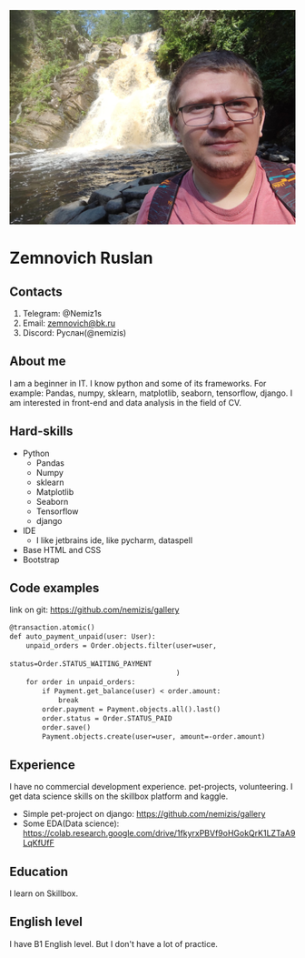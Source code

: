 ![photo](/my_photo.jpg)
# Zemnovich Ruslan

## Contacts
  1. Telegram: @Nemiz1s
  2. Email: zemnovich@bk.ru
  3. Discord: Руслан(@nemizis)

## About me
I am a beginner in IT. I know python and some of its frameworks. For example: Pandas, numpy, sklearn, matplotlib, seaborn, tensorflow, django.
I am interested in front-end and data analysis in the field of CV.

## Hard-skills
* Python
  + Pandas
  + Numpy
  + sklearn
  + Matplotlib
  + Seaborn
  + Tensorflow
  + django
* IDE
  + I like jetbrains ide, like pycharm, dataspell
* Base HTML and CSS
* Bootstrap

## Code examples
link on git: https://github.com/nemizis/gallery
```
@transaction.atomic()
def auto_payment_unpaid(user: User):
    unpaid_orders = Order.objects.filter(user=user,
                                         status=Order.STATUS_WAITING_PAYMENT
                                         )
    for order in unpaid_orders:
        if Payment.get_balance(user) < order.amount:
            break
        order.payment = Payment.objects.all().last()
        order.status = Order.STATUS_PAID
        order.save()
        Payment.objects.create(user=user, amount=-order.amount)
```
## Experience
I have no commercial development experience.
pet-projects, volunteering.
I get data science skills on the skillbox platform and kaggle.
* Simple pet-project on django: https://github.com/nemizis/gallery
* Some EDA(Data science): https://colab.research.google.com/drive/1fkyrxPBVf9oHGokQrK1LZTaA9LqKfUfF

## Education
I learn on Skillbox.

## English level
I have B1 English level. But I don't have a lot of practice.

